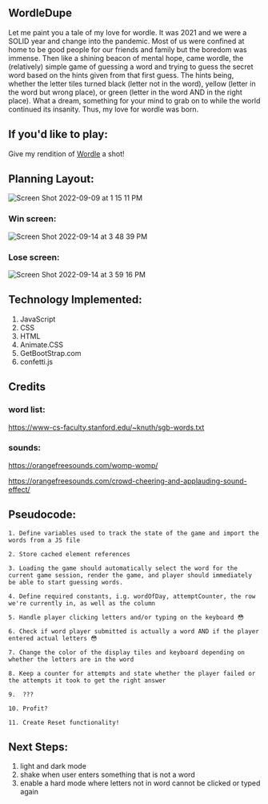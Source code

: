 ## WordleDupe


Let me paint you a tale of my love for wordle. It was 2021 and we were a SOLID year and change into the pandemic. Most of us were confined at home to be good people for our friends and family but the boredom was immense. Then like a shining beacon of mental hope, came wordle, the (relatively) simple game of guessing a word and trying to guess the secret word based on the hints given from that first guess. The hints being, whether the letter tiles turned black (letter not in the word), yellow (letter in the word but wrong place), or green (letter in the word AND in the right place). What a dream, something for your mind to grab on to while the world continued its insanity. Thus, my love for wordle was born.

## If you'd like to play:
Give my rendition of [Wordle](https://luigis-wordle.netlify.app) a shot!


## Planning Layout:
![Screen Shot 2022-09-09 at 1 15 11 PM](https://user-images.githubusercontent.com/111162028/189414600-c565b2f2-c41e-4844-870b-f53ceaa3bf5b.png)

### Win screen:

![Screen Shot 2022-09-14 at 3 48 39 PM](https://user-images.githubusercontent.com/111162028/190251957-fb281d3c-8b66-4187-a45a-6a941cef37c8.png)


### Lose screen:

![Screen Shot 2022-09-14 at 3 59 16 PM](https://user-images.githubusercontent.com/111162028/190251932-1708e5b6-16e6-4c3a-82c2-93c7efdec102.png)


## Technology Implemented:
1. JavaScript
2. CSS
3. HTML
4. Animate.CSS
5. GetBootStrap.com
6. confetti.js


## Credits

### word list:

https://www-cs-faculty.stanford.edu/~knuth/sgb-words.txt

### sounds:

https://orangefreesounds.com/womp-womp/

https://orangefreesounds.com/crowd-cheering-and-applauding-sound-effect/


## Pseudocode:
	
	1. Define variables used to track the state of the game and import the words from a JS file
	
	2. Store cached element references
	
	3. Loading the game should automatically select the word for the current game session, render the game, and player should immediately be able to start guessing words.
	
	4. Define required constants, i.g. wordOfDay, attemptCounter, the row we're currently in, as well as the column
	
	5. Handle player clicking letters and/or typing on the keyboard 😳
	
	6. Check if word player submitted is actually a word AND if the player entered actual letters 😳
	
	7. Change the color of the display tiles and keyboard depending on whether the letters are in the word
	
	8. Keep a counter for attempts and state whether the player failed or the attempts it took to get the right answer
		
	9.  ???
	
	10. Profit?
   
	11. Create Reset functionality!

## Next Steps: 
1. light and dark mode
2. shake when user enters something that is not a word
3. enable a hard mode where letters not in word cannot be clicked or typed again